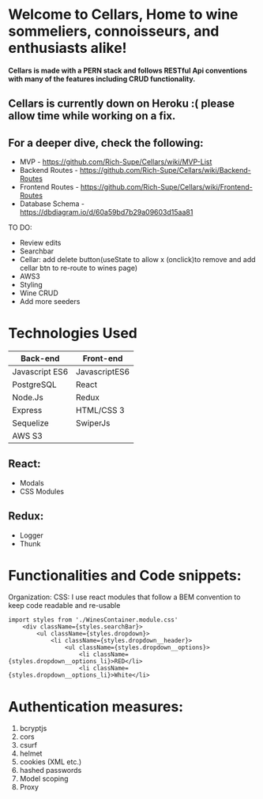 # Welcome to Cellars, Home to wine sommeliers, connoisseurs, and enthusiasts alike!

<Insert Picture Here>


#### Cellars is made with a PERN stack and follows RESTful Api conventions with many of the features including CRUD functionality.
  
  ## Cellars is currently down on Heroku :( please allow time while working on a fix.
  
## For a deeper dive, check the following:
  * MVP - https://github.com/Rich-Supe/Cellars/wiki/MVP-List
  * Backend Routes - https://github.com/Rich-Supe/Cellars/wiki/Backend-Routes
  * Frontend Routes - https://github.com/Rich-Supe/Cellars/wiki/Frontend-Routes
  * Database Schema - https://dbdiagram.io/d/60a59bd7b29a09603d15aa81
  
  
TO DO:
  - Review edits
  - Searchbar
  - Cellar: add delete button(useState to allow x (onclick)to remove and add cellar btn to re-route to wines page)
  - AWS3
  - Styling
  - Wine CRUD
  - Add more seeders
  
# Technologies Used

| Back-end    | Front-end |
| ---      | ---       |
| Javascript ES6 | JavascriptES6  |
| PostgreSQL     | React |
| Node.Js |   Redux    |
| Express | HTML/CSS 3 |
| Sequelize | SwiperJs |
| AWS S3 |    |

## React:
* Modals
* CSS Modules


## Redux:
* Logger
* Thunk
  
 # Functionalities and Code snippets:
 Organization:
    CSS: I use react modules that follow a BEM convention to keep code readable and re-usable

```
import styles from './WinesContainer.module.css'
    <div className={styles.searchBar}>
        <ul className={styles.dropdown}>
            <li className={styles.dropdown__header}>
                <ul className={styles.dropdown__options}>
                    <li className={styles.dropdown__options_li}>RED</li>
                    <li className={styles.dropdown__options_li}>White</li>
```


# Authentication measures:
1. bcryptjs
2. cors
3. csurf
4. helmet
5. cookies (XML etc.)
6. hashed passwords
7. Model scoping
8. Proxy
